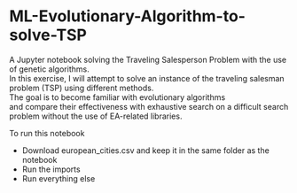 # ML-Evolutionary-Algorithm-to-solve-TSP
A Jupyter notebook solving the Traveling Salesperson Problem with the use of genetic algorithms. <br>
In this exercise, I will attempt to solve an instance of the traveling salesman problem (TSP) using different methods. <br>
The goal is to become familiar with evolutionary algorithms <br>
and compare their effectiveness with exhaustive search on a difficult search problem without the use of EA-related libraries. <br>

To run this notebook
* Download european_cities.csv and keep it in the same folder as the notebook
* Run the imports
* Run everything else

